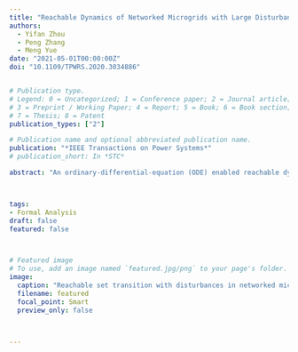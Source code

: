 ```yaml
---
title: "Reachable Dynamics of Networked Microgrids with Large Disturbances"
authors:
  - Yifan Zhou
  - Peng Zhang
  - Meng Yue
date: "2021-05-01T00:00:00Z"
doi: "10.1109/TPWRS.2020.3034886"


# Publication type.
# Legend: 0 = Uncategorized; 1 = Conference paper; 2 = Journal article;
# 3 = Preprint / Working Paper; 4 = Report; 5 = Book; 6 = Book section;
# 7 = Thesis; 8 = Patent
publication_types: ["2"]

# Publication name and optional abbreviated publication name.
publication: "*IEEE Transactions on Power Systems*"
# publication_short: In *STC*

abstract: "An ordinary-differential-equation (ODE) enabled reachable dynamics analysis approach is devised to provably enclose all possible dynamic trajectories of networked microgrids (NMs) under both uncertain renewable power injections and intermittent large disturbance events. As a formal verification tool for the NM dynamics, its new contributions are threefold: 1) An ODE-enabled NMs model is established with a thorough formulation of the hierarchical control of DERs as well as the network transients; 2) A hybrid automaton method is established to empower the reachability analysis of dynamic transitions in NMs caused by arbitrary large disturbances; 3) A zonotope bundle technique is introduced in the reachable set calculation to capture the fast transients and strong nonlinearity upon the occurrence of disturbances, which allows for the reliable formal verification with superior precision and convergence performance. Extensive case studies are performed to demonstrate the effectiveness of the new approach in formally verifying the dynamical performance of disturbed NMs equipped with hierarchical inverter control."



tags:
- Formal Analysis
draft: false
featured: false



# Featured image
# To use, add an image named `featured.jpg/png` to your page's folder. 
image:
  caption: "Reachable set transition with disturbances in networked microgrids."
  filename: featured
  focal_point: Smart
  preview_only: false



---
```



